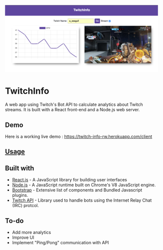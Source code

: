 # ![WebApp](resources/landing-page.png?raw=true)
# TwitchInfo
  A web app using Twitch's Bot API to calculate analytics about Twitch streams. It is built with a React front-end and a Node.js web server.


## Demo
Here is a working live demo :  https://twitch-info-rw.herokuapp.com/client


## [Usage](https://iharsh234.github.io/WebApp/) 

## Built with 

- [React.js](https://reactjs.org/) - A JavaScript library for building user interfaces
- [Node.js](https://nodejs.org/en/) - A JavaScript runtime built on Chrome's V8 JavaScript engine.
- [Bootstrap](http://getbootstrap.com/) - Extensive list of components and  Bundled Javascript plugins.
- [Twitch API](https://dev.twitch.tv/docs/irc/) - Library used to handle bots using the Internet Relay Chat (IRC) protcol.

## To-do
- Add more analytics
- Improve UI
- Implement "Ping/Pong" communication with API 
